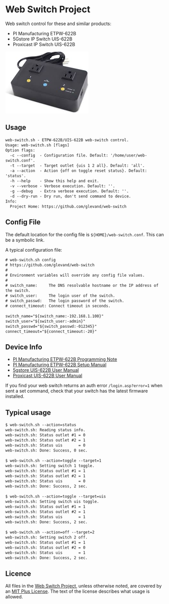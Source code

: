 # Web Switch Project

Web switch control for these and similar products:

 * PI Manufacturing ETPW-622B
 * 5Gstore IP Switch UIS-622B
 * Proxicast IP Switch UIS-622B
 
![UIS-622B](images/web-switch.jpeg)

## Usage

```
web-switch.sh - ETPW-622B/UIS-622B web-switch control.
Usage: web-switch.sh [flags]
Option flags:
  -c --config  - Configuration file. Default: '/home/user/web-switch.conf'.
  -t --target  - Target outlet {uis 1 2 all}. Default: 'all'.
  -a --action  - Action {off on toggle reset status}. Default: 'status'.
  -h --help    - Show this help and exit.
  -v --verbose - Verbose execution. Default: ''.
  -g --debug   - Extra verbose execution. Default: ''.
  -d --dry-run - Dry run, don't send command to device.
Info:
  Project Home: https://github.com/glevand/web-switch
```

## Config File

The default location for the config file is `${HOME}/web-switch.conf`.  This can
be a symbolic link.

A typical configuration file:

```
# web-switch.sh config
# https://github.com/glevand/web-switch
#
# Environment variables will override any config file values.
#
# switch_name:     The DNS resolvable hostname or the IP address of the switch.
# switch_user:     The login user of the switch.
# switch_passwd:   The login password of the switch.
# connect_timeout: Connect timeout in seconds.

switch_name="${switch_name:-192.168.1.100}"
switch_user="${switch_user:-admin}"
switch_passwd="${switch_passwd:-012345}"
connect_timeout="${connect_timeout:-20}"
```

## Device Info

 * [PI Manufacturing ETPW-622B Programming Note](device-info/packet-request-via-http.pdf)
 * [PI Manufacturing ETPW-622B Setup Manual](device-info/etpw-622b-setup-manual.pdf)
 * [5gstore UIS-622B User Manual](device-info/IPSwitchManual_Nov_2019_rev3.pdf)
 * [Proxicast UIS-622B User Manual](device-info/proxicast-uis-622b-manual.pdf)

If you find your web switch returns an auth error `/login.asp?error=1` when
sent a set command, check that your switch has the latest firmware installed.

## Typical usage

```
$ web-switch.sh --action=status
web-switch.sh: Reading status info.
web-switch.sh: Status outlet #1 = 0
web-switch.sh: Status outlet #2 = 1
web-switch.sh: Status uis       = 0
web-switch.sh: Done: Success, 0 sec.

$ web-switch.sh --action=toggle --target=1
web-switch.sh: Setting switch 1 toggle.
web-switch.sh: Status outlet #1 = 1
web-switch.sh: Status outlet #2 = 1
web-switch.sh: Status uis       = 0
web-switch.sh: Done: Success, 2 sec.

$ web-switch.sh --action=toggle --target=uis
web-switch.sh: Setting switch uis toggle.
web-switch.sh: Status outlet #1 = 1
web-switch.sh: Status outlet #2 = 1
web-switch.sh: Status uis       = 1
web-switch.sh: Done: Success, 2 sec.

$ web-switch.sh --action=off --target=2
web-switch.sh: Setting switch 2 off.
web-switch.sh: Status outlet #1 = 1
web-switch.sh: Status outlet #2 = 0
web-switch.sh: Status uis       = 1
web-switch.sh: Done: Success, 2 sec.
```

## Licence

All files in the [Web Switch Project](https://github.com/glevand/web-switch), unless
otherwise noted, are covered by an
[MIT Plus License](https://github.com/glevand/web-switch/blob/master/mit-plus-license.txt).
The text of the license describes what usage is allowed.
